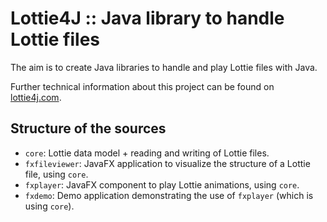 # Lottie4J :: Java library to handle Lottie files

The aim is to create Java libraries to handle and play Lottie files with Java.

Further technical information about this project can be found on [lottie4j.com](https://lottie4j.com).

## Structure of the sources

* `core`: Lottie data model + reading and writing of Lottie files.
* `fxfileviewer`: JavaFX application to visualize the structure of a Lottie file, using `core`.
* `fxplayer`: JavaFX component to play Lottie animations, using `core`.
* `fxdemo`: Demo application demonstrating the use of `fxplayer` (which is using `core`).
